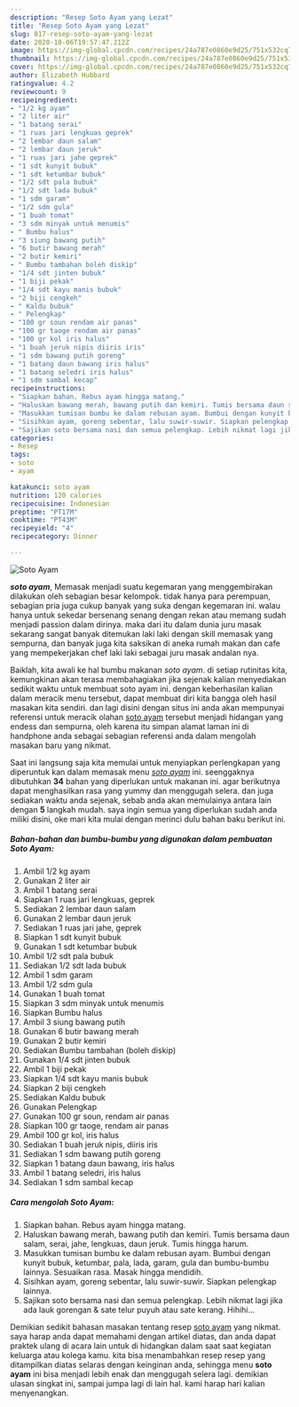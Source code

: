 ```yaml
---
description: "Resep Soto Ayam yang Lezat"
title: "Resep Soto Ayam yang Lezat"
slug: 817-resep-soto-ayam-yang-lezat
date: 2020-10-06T19:57:47.212Z
image: https://img-global.cpcdn.com/recipes/24a787e0860e9d25/751x532cq70/soto-ayam-foto-resep-utama.jpg
thumbnail: https://img-global.cpcdn.com/recipes/24a787e0860e9d25/751x532cq70/soto-ayam-foto-resep-utama.jpg
cover: https://img-global.cpcdn.com/recipes/24a787e0860e9d25/751x532cq70/soto-ayam-foto-resep-utama.jpg
author: Elizabeth Hubbard
ratingvalue: 4.2
reviewcount: 9
recipeingredient:
- "1/2 kg ayam"
- "2 liter air"
- "1 batang serai"
- "1 ruas jari lengkuas geprek"
- "2 lembar daun salam"
- "2 lembar daun jeruk"
- "1 ruas jari jahe geprek"
- "1 sdt kunyit bubuk"
- "1 sdt ketumbar bubuk"
- "1/2 sdt pala bubuk"
- "1/2 sdt lada bubuk"
- "1 sdm garam"
- "1/2 sdm gula"
- "1 buah tomat"
- "3 sdm minyak untuk menumis"
- " Bumbu halus"
- "3 siung bawang putih"
- "6 butir bawang merah"
- "2 butir kemiri"
- " Bumbu tambahan boleh diskip"
- "1/4 sdt jinten bubuk"
- "1 biji pekak"
- "1/4 sdt kayu manis bubuk"
- "2 biji cengkeh"
- " Kaldu bubuk"
- " Pelengkap"
- "100 gr soun rendam air panas"
- "100 gr taoge rendam air panas"
- "100 gr kol iris halus"
- "1 buah jeruk nipis diiris iris"
- "1 sdm bawang putih goreng"
- "1 batang daun bawang iris halus"
- "1 batang seledri iris halus"
- "1 sdm sambal kecap"
recipeinstructions:
- "Siapkan bahan. Rebus ayam hingga matang."
- "Haluskan bawang merah, bawang putih dan kemiri. Tumis bersama daun salam, serai, jahe, lengkuas, daun jeruk. Tumis hingga harum."
- "Masukkan tumisan bumbu ke dalam rebusan ayam. Bumbui dengan kunyit bubuk, ketumbar, pala, lada, garam, gula dan bumbu-bumbu lainnya. Sesuaikan rasa. Masak hingga mendidih."
- "Sisihkan ayam, goreng sebentar, lalu suwir-suwir. Siapkan pelengkap lainnya."
- "Sajikan soto bersama nasi dan semua pelengkap. Lebih nikmat lagi jika ada lauk gorengan &amp; sate telur puyuh atau sate kerang. Hihihi..."
categories:
- Resep
tags:
- soto
- ayam

katakunci: soto ayam 
nutrition: 120 calories
recipecuisine: Indonesian
preptime: "PT17M"
cooktime: "PT43M"
recipeyield: "4"
recipecategory: Dinner

---
```



![Soto Ayam](https://img-global.cpcdn.com/recipes/24a787e0860e9d25/751x532cq70/soto-ayam-foto-resep-utama.jpg)

<b><i>soto ayam</i></b>, Memasak menjadi suatu kegemaran yang menggembirakan dilakukan oleh sebagian besar kelompok. tidak hanya para perempuan, sebagian pria juga cukup banyak yang suka dengan kegemaran ini. walau hanya untuk sekedar bersenang senang dengan rekan atau memang sudah menjadi passion dalam dirinya. maka dari itu dalam dunia juru masak sekarang sangat banyak ditemukan laki laki dengan skill memasak yang sempurna, dan banyak juga kita saksikan di aneka rumah makan dan cafe yang mempekerjakan chef laki laki sebagai juru masak andalan nya.



Baiklah, kita awali ke hal bumbu makanan <i>soto ayam</i>. di setiap rutinitas kita, kemungkinan akan terasa membahagiakan jika sejenak kalian menyediakan sedikit waktu untuk membuat soto ayam ini. dengan keberhasilan kalian dalam meracik menu tersebut, dapat membuat diri kita bangga oleh hasil masakan kita sendiri. dan lagi disini dengan situs ini anda akan mempunyai referensi untuk meracik olahan <u>soto ayam</u> tersebut menjadi hidangan yang endess dan sempurna, oleh karena itu simpan alamat laman ini di handphone anda sebagai sebagian referensi anda dalam mengolah masakan baru yang nikmat.


Saat ini langsung saja kita memulai untuk menyiapkan perlengkapan yang diperuntuk kan dalam memasak menu <u><i>soto ayam</i></u> ini. seenggaknya dibutuhkan <b>34</b> bahan yang diperlukan untuk makanan ini. agar berikutnya dapat menghasilkan rasa yang yummy dan menggugah selera. dan juga sediakan waktu anda sejenak, sebab anda akan memulainya antara lain dengan <b>5</b> langkah mudah. saya ingin semua yang diperlukan sudah anda miliki disini, oke mari kita mulai dengan merinci dulu bahan baku berikut ini.

<!--inarticleads1-->

##### Bahan-bahan dan bumbu-bumbu yang digunakan dalam pembuatan Soto Ayam:

1. Ambil 1/2 kg ayam
1. Gunakan 2 liter air
1. Ambil 1 batang serai
1. Siapkan 1 ruas jari lengkuas, geprek
1. Sediakan 2 lembar daun salam
1. Gunakan 2 lembar daun jeruk
1. Sediakan 1 ruas jari jahe, geprek
1. Siapkan 1 sdt kunyit bubuk
1. Gunakan 1 sdt ketumbar bubuk
1. Ambil 1/2 sdt pala bubuk
1. Sediakan 1/2 sdt lada bubuk
1. Ambil 1 sdm garam
1. Ambil 1/2 sdm gula
1. Gunakan 1 buah tomat
1. Siapkan 3 sdm minyak untuk menumis
1. Siapkan  Bumbu halus
1. Ambil 3 siung bawang putih
1. Gunakan 6 butir bawang merah
1. Gunakan 2 butir kemiri
1. Sediakan  Bumbu tambahan (boleh diskip)
1. Gunakan 1/4 sdt jinten bubuk
1. Ambil 1 biji pekak
1. Siapkan 1/4 sdt kayu manis bubuk
1. Siapkan 2 biji cengkeh
1. Sediakan  Kaldu bubuk
1. Gunakan  Pelengkap
1. Gunakan 100 gr soun, rendam air panas
1. Siapkan 100 gr taoge, rendam air panas
1. Ambil 100 gr kol, iris halus
1. Sediakan 1 buah jeruk nipis, diiris iris
1. Sediakan 1 sdm bawang putih goreng
1. Siapkan 1 batang daun bawang, iris halus
1. Ambil 1 batang seledri, iris halus
1. Sediakan 1 sdm sambal kecap




<!--inarticleads2-->

##### Cara mengolah Soto Ayam:

1. Siapkan bahan. Rebus ayam hingga matang.
1. Haluskan bawang merah, bawang putih dan kemiri. Tumis bersama daun salam, serai, jahe, lengkuas, daun jeruk. Tumis hingga harum.
1. Masukkan tumisan bumbu ke dalam rebusan ayam. Bumbui dengan kunyit bubuk, ketumbar, pala, lada, garam, gula dan bumbu-bumbu lainnya. Sesuaikan rasa. Masak hingga mendidih.
1. Sisihkan ayam, goreng sebentar, lalu suwir-suwir. Siapkan pelengkap lainnya.
1. Sajikan soto bersama nasi dan semua pelengkap. Lebih nikmat lagi jika ada lauk gorengan &amp; sate telur puyuh atau sate kerang. Hihihi...




Demikian sedikit bahasan masakan tentang resep <u>soto ayam</u> yang nikmat. saya harap anda dapat memahami dengan artikel diatas, dan anda dapat praktek ulang di acara lain untuk di hidangkan dalam saat saat kegiatan keluarga atau kolega kamu. kita bisa menambahkan resep resep yang ditampilkan diatas selaras dengan keinginan anda, sehingga menu <b>soto ayam</b> ini bisa menjadi lebih enak dan menggugah selera lagi. demikian ulasan singkat ini, sampai jumpa lagi di lain hal. kami harap hari kalian menyenangkan.
